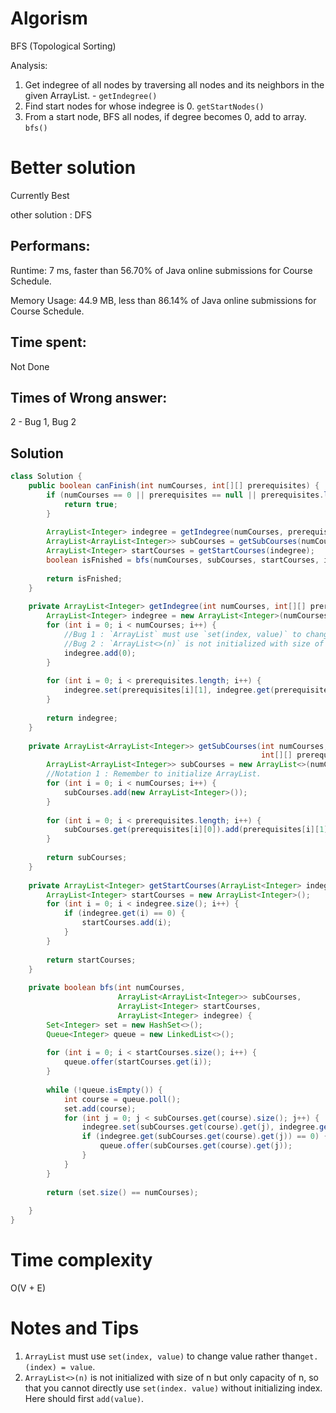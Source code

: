 # Algorism 

BFS (Topological Sorting)

Analysis: 
1. Get indegree of all nodes by traversing all nodes and its neighbors in the given ArrayList. - `getIndegree()`
2. Find start nodes for whose indegree is 0. `getStartNodes()`
3. From a start node, BFS all nodes, if degree becomes 0, add to array. `bfs()` 

# Better solution 

Currently Best
    
other solution : DFS

## Performans:

Runtime: 7 ms, faster than 56.70% of Java online submissions for Course Schedule.

Memory Usage: 44.9 MB, less than 86.14% of Java online submissions for Course Schedule.

## Time spent:

Not Done

## Times of Wrong answer:

2 - Bug 1, Bug 2

## Solution
```java
class Solution {
    public boolean canFinish(int numCourses, int[][] prerequisites) {
        if (numCourses == 0 || prerequisites == null || prerequisites.length == 0) {
            return true;
        }
        
        ArrayList<Integer> indegree = getIndegree(numCourses, prerequisites);
        ArrayList<ArrayList<Integer>> subCourses = getSubCourses(numCourses, prerequisites);
        ArrayList<Integer> startCourses = getStartCourses(indegree);
        boolean isFnished = bfs(numCourses, subCourses, startCourses, indegree);
        
        return isFnished;
    }
    
    private ArrayList<Integer> getIndegree(int numCourses, int[][] prerequisites) {
        ArrayList<Integer> indegree = new ArrayList<Integer>(numCourses);
        for (int i = 0; i < numCourses; i++) {
            //Bug 1 : `ArrayList` must use `set(index, value)` to change value rather than`get.(index) = value`.
            //Bug 2 : `ArrayList<>(n)` is not initialized with size of n but only capacity of n, so that you cannot directly use `set(inex. value)` but first `add(value)`
            indegree.add(0);
        }
        
        for (int i = 0; i < prerequisites.length; i++) {
            indegree.set(prerequisites[i][1], indegree.get(prerequisites[i][1]) + 1);
        }
        
        return indegree;
    }
    
    private ArrayList<ArrayList<Integer>> getSubCourses(int numCourses, 
                                                        int[][] prerequisites) {
        ArrayList<ArrayList<Integer>> subCourses = new ArrayList<>(numCourses);
        //Notation 1 : Remember to initialize ArrayList. 
        for (int i = 0; i < numCourses; i++) {
            subCourses.add(new ArrayList<Integer>());
        }
        
        for (int i = 0; i < prerequisites.length; i++) {
            subCourses.get(prerequisites[i][0]).add(prerequisites[i][1]);
        }
        
        return subCourses;
    }
    
    private ArrayList<Integer> getStartCourses(ArrayList<Integer> indegree) {
        ArrayList<Integer> startCourses = new ArrayList<Integer>();
        for (int i = 0; i < indegree.size(); i++) {
            if (indegree.get(i) == 0) {
                startCourses.add(i);
            }
        }
        
        return startCourses;
    }
    
    private boolean bfs(int numCourses, 
                        ArrayList<ArrayList<Integer>> subCourses, 
                        ArrayList<Integer> startCourses, 
                        ArrayList<Integer> indegree) {
        Set<Integer> set = new HashSet<>();
        Queue<Integer> queue = new LinkedList<>();
        
        for (int i = 0; i < startCourses.size(); i++) {
            queue.offer(startCourses.get(i));
        }
        
        while (!queue.isEmpty()) {
            int course = queue.poll();
            set.add(course);
            for (int j = 0; j < subCourses.get(course).size(); j++) {
                indegree.set(subCourses.get(course).get(j), indegree.get(subCourses.get(course).get(j)) - 1);
                if (indegree.get(subCourses.get(course).get(j)) == 0) {
                    queue.offer(subCourses.get(course).get(j));
                }
            }
        }
        
        return (set.size() == numCourses);
            
    }
}
```
# Time complexity
O(V + E)

# Notes and Tips
1. `ArrayList` must use `set(index, value)` to change value rather than`get.(index) = value`.
2. `ArrayList<>(n)` is not initialized with size of n but only capacity of n, so that you cannot directly use `set(index. value)` without initializing index. Here should first `add(value)`.
